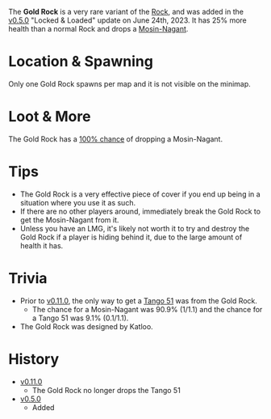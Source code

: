 The **Gold Rock** is a very rare variant of the [Rock](/obstacles/rock), and was added in the [v0.5.0](https://github.com/HasangerGames/suroi/releases/tag/v0.5.0) "Locked & Loaded" update on June 24th, 2023. It has 25% more health than a normal Rock and drops a [Mosin-Nagant](/weapons/guns/mosin_nagant).

# Location & Spawning

Only one Gold Rock spawns per map and it is not visible on the minimap.

# Loot & More

The Gold Rock has a [100% chance](/loot#gold_rock) of dropping a Mosin-Nagant.

# Tips

- The Gold Rock is a very effective piece of cover if you end up being in a situation where you use it as such.
- If there are no other players around, immediately break the Gold Rock to get the Mosin-Nagant from it.
- Unless you have an LMG, it's likely not worth it to try and destroy the Gold Rock if a player is hiding behind it, due to the large amount of health it has.

# Trivia

- Prior to [v0.11.0](https://github.com/HasangerGames/suroi/releases/tag/v0.11.0), the only way to get a [Tango 51](/weapons/guns/tango_51) was from the Gold Rock.
  - The chance for a Mosin-Nagant was 90.9% (1/1.1) and the chance for a Tango 51 was 9.1% (0.1/1.1).
- The Gold Rock was designed by Katloo.

# History

- [v0.11.0](https://github.com/HasangerGames/suroi/releases/tag/v0.11.0)
  - The Gold Rock no longer drops the Tango 51
- [v0.5.0](https://github.com/HasangerGames/suroi/releases/tag/v0.5.0)
  - Added
